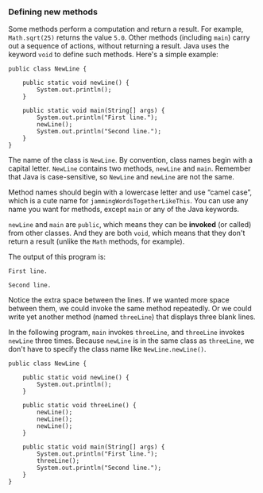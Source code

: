 ###  Defining new methods




Some methods perform a computation and return a result.
For example, `Math.sqrt(25)` returns the value `5.0`.
Other methods (including `main`) carry out a sequence of actions, without returning a result.
Java uses the keyword `void` to define such methods.
Here's a simple example:


```code
public class NewLine {

    public static void newLine() {
        System.out.println();
    }

    public static void main(String[] args) {
        System.out.println("First line.");
        newLine();
        System.out.println("Second line.");
    }
}
```


The name of the class is `NewLine`.
By convention, class names begin with a capital letter.
`NewLine` contains two methods, `newLine` and `main`.
Remember that Java is case-sensitive, so `NewLine` and `newLine` are not the same.


Method names should begin with a lowercase letter and use “camel case”, which is a cute name for `jammingWordsTogetherLikeThis`.
You can use any name you want for methods, except `main` or any of the Java keywords.


`newLine` and `main` are `public`, which means they can be **invoked** (or called) from other classes.
And they are both `void`, which means that they don't return a result (unlike the `Math` methods, for example).

The output of this program is:

```code
First line.

Second line.
```

Notice the extra space between the lines.
If we wanted more space between them, we could invoke the same method repeatedly.
Or we could write yet another method (named `threeLine`) that displays three blank lines.

In the following program, `main` invokes `threeLine`, and `threeLine` invokes `newLine` three times.
Because `newLine` is in the same class as `threeLine`, we don't have to specify the class name like `NewLine.newLine()`.

```code
public class NewLine {

    public static void newLine() {
        System.out.println();
    }

    public static void threeLine() {
        newLine();
        newLine();
        newLine();
    }

    public static void main(String[] args) {
        System.out.println("First line.");
        threeLine();
        System.out.println("Second line.");
    }
}
```